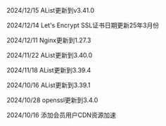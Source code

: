 2024/12/15 AList更新到v3.41.0

2024/12/14 Let's Encrypt SSL证书日期更新25年3月份

2024/12/11 Nginx更新到1.27.3

2024/11/22 AList更新到3.40.0

2024/11/18 AList更新到3.39.4

2024/10/16 AList更新到3.39.1

2024/10/28 openssl更新到3.4.0

2024/10/16 添加会员用户CDN资源加速